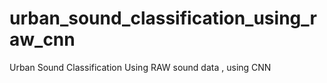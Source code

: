 # urban_sound_classification_using_raw_cnn
Urban Sound Classification Using RAW sound data , using CNN
